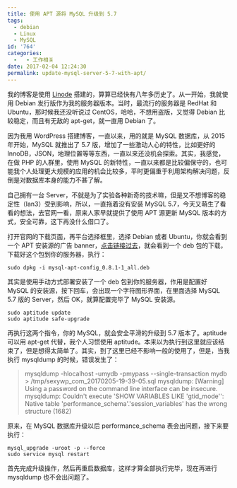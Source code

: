 ```yaml
---
title: 使用 APT 源将 MySQL 升级到 5.7
tags:
  - debian
  - Linux
  - MySQL
id: '764'
categories:
  -   - 工作相关
date: 2017-02-04 12:24:30
permalink: update-mysql-server-5-7-with-apt/
---
```


我的博客是使用 [Linode](https://www.linode.com/?r=f268347f24b5221e45c9a1048cb8b8db0f0c241a) 搭建的，算算已经快有八年多历史了。从一开始，我就使用 Debian 发行版作为我的服务器版本。当时，最流行的服务器是 RedHat 和 Ubuntu，那时候我还没听说过 CentOS，哈哈，不想用盗版，又觉得 Debian 比较稳定，而且有无敌的 apt-get，就一直用 Debian 了。
<!-- more -->
因为我用 WordPress 搭建博客，一直以来，用的就是 MySQL 数据库，从 2015 年开始，MySQL 就推出了 5.7 版，增加了一些激动人心的特性，比如更好的 InnoDB，JSON，地理位置等等东西，一直以来还没机会探索。其实，我感觉，在做 PHP 的人群里，使用 MySQL 的新特性，一直以来都是比较偏保守的，也可能我个人处理更大规模的应用的机会比较多，平时更偏重于利用架构解决问题，反倒是对数据库本身的能力不甚了解。

自己拥有一台 Server，不就是为了实验各种新奇的技术嘛，但是又不想博客的稳定性（lan3）受到影响，所以，一直拖着没有安装 MySQL 5.7，今天又萌生了看看的想法，去官网一看，原来人家早就提供了使用 APT 源更新 MySQL 版本的方式，安全可靠，这下再没什么借口了。

打开官网的下载页面，再平台选择框里，选择 Debian 或者 Ubuntu，你就会看到一个 APT 安装源的广告 banner，[点击链接过去](https://dev.mysql.com/downloads/repo/apt/)，就会看到一个 deb 包的下载，下载好这个包到你的服务器，执行：

```shell
sudo dpkg -i mysql-apt-config_0.8.1-1_all.deb

```

其实是使用手动方式部署安装了一个 deb 包到你的服务器，作用是配置好 MySQL 的安装源，按下回车，会出现一个字符图形界面，在里面选择 MySQL 5.7 版的 Server，然后 OK，就算配置完毕了 MySQL 安装源。

```shell
sudo aptitude update
sudo aptitude safe-upgrade

```

再执行这两个指令，你的 MySQL，就会安全平滑的升级到 5.7 版本了。aptitude 可以用 apt-get 代替，我个人习惯使用 aptitude。本来以为执行到这里就应该结束了，但是想得太简单了。其实，到了这里已经不影响一般的使用了，但是，当我执行 mysqldump 的时候，错误发生了：

> mysqldump -hlocalhost -umydb -pmypass --single-transaction mydb > /tmp/sexywp_com_20170205-19-39-05.sql
> mysqldump: [Warning] Using a password on the command line interface can be insecure.
> mysqldump: Couldn't execute 'SHOW VARIABLES LIKE 'gtid\_mode'': Native table 'performance_schema'.'session_variables' has the wrong structure (1682)

原来，在 MySQL 数据库升级以后 performance_schema 表会出问题，接下来要执行：

```shell
mysql_upgrade -uroot -p --force
sudo service mysql restart

```

首先完成升级操作，然后再重启数据库，这样才算全部执行完毕，现在再进行 mysqldump 也不会出问题了。